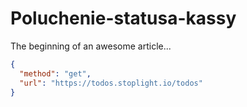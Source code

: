 # Poluchenie-statusa-kassy

The beginning of an awesome article...
```json http
{
  "method": "get",
  "url": "https://todos.stoplight.io/todos"
}
```
